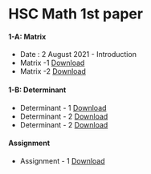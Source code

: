 # HSC Math 1st paper

#### 1-A: Matrix
- Date : 2 August 2021 - Introduction
- Matrix -1 [Download](https://github.com/riadhassan/riad-hassan-note/raw/master/exampleSite/static/files/2.%20Matrix%20(7-8-21).pdf)
- Matrix -2 [Download](https://github.com/riadhassan/riad-hassan-note/raw/master/exampleSite/static/files/Matrix%20-%20%202.pdf)
#### 1-B: Determinant
- Determinant - 1 [Download](https://github.com/riadhassan/riad-hassan-note/raw/master/exampleSite/static/files/Matrix%20-%20%203.pdf)
- Determinant - 2 [Download](https://github.com/riadhassan/riad-hassan-note/raw/master/exampleSite/static/files/Diterminate.pdf)
- Determinant - 2 [Download](https://github.com/riadhassan/riad-hassan-note/raw/master/exampleSite/static/files/Diterminate%202.pdf)

#### Assignment
- Assignment - 1 [Download](https://github.com/riadhassan/riad-hassan-note/raw/master/exampleSite/static/files/Assignment%201.pdf)
